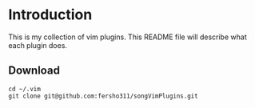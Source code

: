 # Introduction

This is my collection of vim plugins. This README file will describe what each plugin does.

## Download

    cd ~/.vim
    git clone git@github.com:fersho311/songVimPlugins.git


